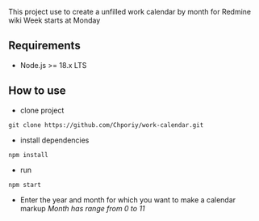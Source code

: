 This project use to create a unfilled work calendar by month for Redmine wiki
Week starts at Monday

## Requirements

- Node.js >= 18.x LTS

## How to use

- clone project

```
git clone https://github.com/Chporiy/work-calendar.git
```

- install dependencies

```
npm install
```

- run

```
npm start
```

- Enter the year and month for which you want to make a calendar markup
  _Month has range from 0 to 11_
